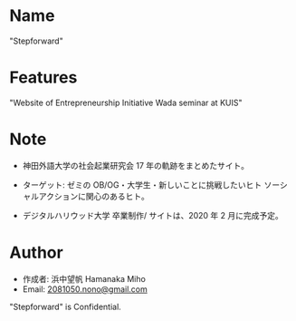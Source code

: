 # Name

"Stepforward"

# Features

"Website of Entrepreneurship Initiative Wada seminar at KUIS"

# Note

- 神田外語大学の社会起業研究会 17 年の軌跡をまとめたサイト。

- ターゲット: ゼミの OB/OG・大学生・新しいことに挑戦したいヒト ソーシャルアクションに関心のあるヒト。

- デジタルハリウッド大学 卒業制作/ サイトは、2020 年 2 月に完成予定。

# Author

- 作成者: 浜中望帆 Hamanaka Miho
- Email: 2081050.nono@gmail.com

"Stepforward" is Confidential.
